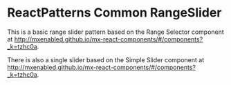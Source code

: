 # ReactPatterns Common RangeSlider

This is a basic range slider pattern based on the Range Selector component at
http://mxenabled.github.io/mx-react-components/#/components?_k=tzhc0a.

There is also a single slider based on the Simple Slider component at 
http://mxenabled.github.io/mx-react-components/#/components?_k=tzhc0a.
